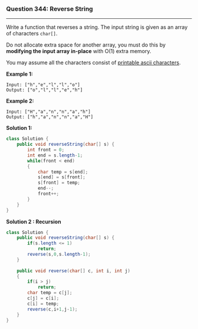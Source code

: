 ### Question 344: Reverse String
---

Write a function that reverses a string. The input string is given as an array of characters `char[]`.

Do not allocate extra space for another array, you must do this by **modifying the input array in-place** with O(1) extra memory.

You may assume all the characters consist of [printable ascii characters](https://en.wikipedia.org/wiki/ASCII#Printable_characters).

 

**Example 1:**

```
Input: ["h","e","l","l","o"]
Output: ["o","l","l","e","h"]
```

**Example 2:**

```
Input: ["H","a","n","n","a","h"]
Output: ["h","a","n","n","a","H"]
```

**Solution 1:**

```java
class Solution {
    public void reverseString(char[] s) {
        int front = 0;
        int end = s.length-1;
        while(front < end)
        {
            char temp = s[end];
            s[end] = s[front];
            s[front] = temp;
            end--;
            front++;
        }
    }
}
```

**Solution 2 : Recursion**

```java
class Solution {
    public void reverseString(char[] s) {
        if(s.length <= 1)
            return;
        reverse(s,0,s.length-1);
    }
    
    public void reverse(char[] c, int i, int j)
    {
        if(i > j)
            return;
        char temp = c[j];
        c[j] = c[i];
        c[i] = temp;
        reverse(c,i+1,j-1);
    }
}
```

